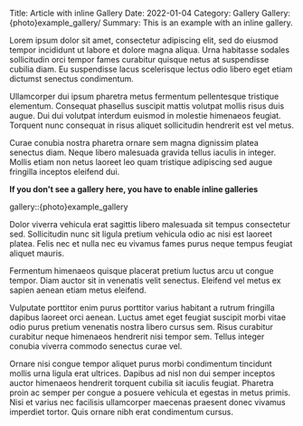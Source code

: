 Title: Article with inline Gallery
Date: 2022-01-04
Category: Gallery
Gallery: {photo}example_gallery/
Summary: This is an example with an inline gallery.

Lorem ipsum dolor sit amet, consectetur adipiscing elit, sed do eiusmod tempor incididunt ut labore et dolore magna aliqua. Urna habitasse sodales sollicitudin orci tempor fames curabitur quisque netus at suspendisse cubilia diam. Eu suspendisse lacus scelerisque lectus odio libero eget etiam dictumst senectus condimentum.

Ullamcorper dui ipsum pharetra metus fermentum pellentesque tristique elementum. Consequat phasellus suscipit mattis volutpat mollis risus duis augue. Dui dui volutpat interdum euismod in molestie himenaeos feugiat. Torquent nunc consequat in risus aliquet sollicitudin hendrerit est vel metus.

Curae conubia nostra pharetra ornare sem magna dignissim platea senectus diam. Neque libero malesuada gravida tellus iaculis in integer. Mollis etiam non netus laoreet leo quam tristique adipiscing sed augue fringilla inceptos eleifend dui.

**If you don't see a gallery here, you have to enable inline galleries**

gallery::{photo}example_gallery

Dolor viverra vehicula erat sagittis libero malesuada sit tempus consectetur sed. Sollicitudin nunc sit ligula pretium vehicula odio ac nisi est laoreet platea. Felis nec et nulla nec eu vivamus fames purus neque tempus feugiat aliquet mauris.

Fermentum himenaeos quisque placerat pretium luctus arcu ut congue tempor. Diam auctor sit in venenatis velit senectus. Eleifend vel metus ex sapien aenean etiam metus eleifend.

Vulputate porttitor enim purus porttitor varius habitant a rutrum fringilla dapibus laoreet orci aenean. Luctus amet eget feugiat suscipit morbi vitae odio purus pretium venenatis nostra libero cursus sem. Risus curabitur curabitur neque himenaeos hendrerit nisi tempor sem. Tellus integer conubia viverra commodo senectus curae vel.

Ornare nisi congue tempor aliquet purus morbi condimentum tincidunt mollis urna ligula erat ultrices. Dapibus ad nisl non dui semper inceptos auctor himenaeos hendrerit torquent cubilia sit iaculis feugiat. Pharetra proin ac semper per congue a posuere vehicula et egestas in metus primis. Nisi et varius nec facilisis ullamcorper maecenas praesent donec vivamus imperdiet tortor. Quis ornare nibh erat condimentum cursus.
